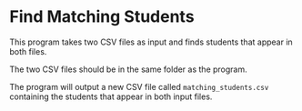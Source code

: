 # Find Matching Students

This program takes two CSV files as input and finds students that appear in both files.

The two CSV files should be in the same folder as the program.

The program will output a new CSV file called `matching_students.csv` containing the students that appear in both input files.
